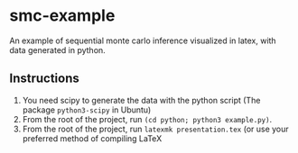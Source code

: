 # smc-example

An example of sequential monte carlo inference visualized in latex, with data generated in python.

## Instructions
1. You need scipy to generate the data with the python script (The package
   `python3-scipy` in Ubuntu)
2. From the root of the project, run `(cd python; python3 example.py)`.
3. From the root of the project, run `latexmk presentation.tex` (or use your
   preferred method of compiling LaTeX

